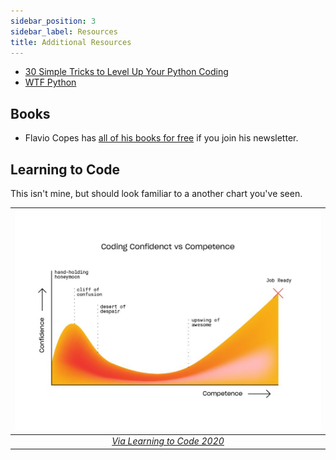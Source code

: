 ```yaml
---
sidebar_position: 3
sidebar_label: Resources
title: Additional Resources
---
```


* [30 Simple Tricks to Level Up Your Python Coding](https://betterprogramming.pub/30-simple-tricks-to-level-up-your-python-coding-5b625c15b79a)
* [WTF Python](https://github.com/satwikkansal/wtfpython)

## Books

* Flavio Copes has [all of his books for free](https://flaviocopes.com/access/) if you join his newsletter.

## Learning to Code

This isn't mine, but should look familiar to a another chart you've seen.


| ![Learning to Code Graph](./img/LearningToCode_20200306_Blog_Graph_08-1.jpg) |
|:--:|
| *[Via Learning to Code 2020](https://s3.amazonaws.com/tf-nightingale/2020/03/LearningToCode_20200306_Blog_Graph_08-1.jpg)*|